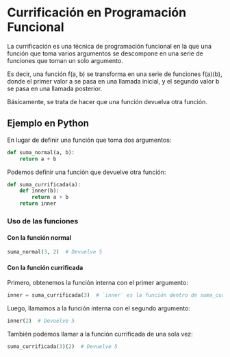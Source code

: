 # Currificación en Programación Funcional

La currificación es una técnica de programación funcional en la que una función que toma varios argumentos se descompone en una serie de funciones que toman un solo argumento. 

Es decir, una función f(a, b) se transforma en una serie de funciones f(a)(b), donde el primer valor a se pasa en una llamada inicial, y el segundo valor b se pasa en una llamada posterior.


Básicamente, se trata de hacer que una función devuelva otra función.

## Ejemplo en Python

En lugar de definir una función que toma dos argumentos:

```python
def suma_normal(a, b):
    return a + b
```

Podemos definir una función que devuelve otra función:

```python
def suma_currificada(a):
    def inner(b):
        return a + b
    return inner
```

### Uso de las funciones

#### Con la función normal

```python
suma_normal(3, 2)  # Devuelve 5
```

#### Con la función currificada

Primero, obtenemos la función interna con el primer argumento:

```python
inner = suma_currificada(3)  # `inner` es la función dentro de suma_currificada, que tiene `a` fijado en 3
```

Luego, llamamos a la función interna con el segundo argumento:

```python
inner(2)  # Devuelve 5
```

También podemos llamar a la función currificada de una sola vez:

```python
suma_currificada(3)(2)  # Devuelve 5
```


